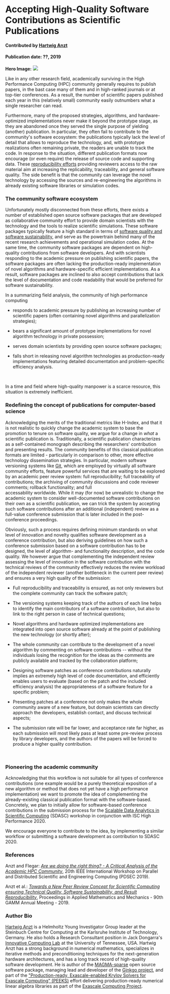 # Accepting High-Quality Software Contributions as Scientific Publications 

#### Contributed by [Hartwig Anzt](https://github.com/hartwiganzt)

#### Publication date: ??, 2019

**Hero Image:**
<img src="https://github.com/hartwiganzt/betterscientificsoftware.github.io/blob/master/Articles/Blog/NewPeerReview.jpeg"/>


Like in any other research field, academically surviving in the High 
Performance Computing (HPC) community generally requires to publish papers, in 
the bast case many of them and in high-ranked journals or at top-tier 
conferences.
As a result, the number of scientific papers published each year in this 
(relatively small) community easily outnumbers what a single researcher can 
read. 

Furthermore, many of the proposed strategies, algorithms, and 
hardware-optimized implementations never make it beyond the prototype stage, as 
they are abandoned once they served the single purpose of yielding (another) 
publication. In particular, they often fail to contribute to the 
community's software ecosystem: the publications typically lack the level of 
detail that allows to reproduce the technology, and, with prototype 
realizations often remaining private, the readers are unable to track the code.
In response to the situation, different publication formats now encourage (or 
even require) the release of source code and supporting data. These 
[reproducibility efforts](https://www.acm.org/publications/policies/artifact-review-badging) 
providing reviewers access to 
the raw 
material aim at increasing the replicability, traceability, and general 
software quality.
The side benefit is that the community can leverage the novel technology by 
accessing the sources and re-engineering the algorithms in already existing 
software libraries or simulation codes.

### The community software ecosystem
Unfortunately mostly disconnected from these efforts, 
there exists a number of established open source software packages that are 
developed as collaborative community effort to provide domain 
scientists with the technology and the tools to realize scientific simulations. 
These software packages typically feature a high standard in terms of [software 
quality and software sustainability](https://xsdk.info/), 
and serve as the powertrain 
behind many of the recent research achievements and operational simulation 
codes. 
At the same time, the community software packages are dependent on 
high-quality contributions from software developers. And with
scientists responding to the academic pressure on publishing scientific papers, 
the software packages are often lacking the production-ready implementation of 
novel algorithms and hardware-specific efficient implementations. As a result, 
software packages are inclined to also accept contributions that lack the level 
of documentation and code readability that would be preferred for software 
sustainability. 
<br>

In a summarizing field analysis, the community of high performance computing

* responds to academic pressure by publishing an increasing number of 
scientific papers (often containing novel algorithms and parallelization 
strategies);

* bears a significant amount of prototype implementations for novel 
algorithm technology in private possession;

* serves domain scientists by providing open source software packages;

* falls short in releasing novel algorithm technologies as production-ready 
implementations featuring detailed documentation and problem-specific 
efficiency analysis.
<br>


In a time and field where high-quality manpower is a scarce 
resource, this situation is extremely inefficient.
<br>

### Redefining the concept of publications for computer-based science 
Acknowledging the merits of the traditional metrics like H-Index, and that it 
is not realistic to quickly change the academic system to base the promotion to 
tenure on software quality, 
we argue for a change in <i>what</i> a scientific publication is. 
Traditionally, a scientific publication characterizes as a self-contained 
monograph describing the researchers' contribution and presenting results. 
The community benefits of this classical publication formats are limited -
particularly in comparison to other, more effective technology dissemination 
strategies. In particular, modern software versioning systems like [Git](https://git-scm.com/), 
which are employed by virtually all software community efforts, feature 
powerful 
services that are waiting to be explored by an academic peer review system: 
full 
reproducibility; full traceability of contributions; the archiving of community 
discussions and code reviewer comments; rollback functionality; and full  
accessability worldwide. 
While it may (for now) be unrealistic to change the 
academic system to consider well-documented software contributions on 
their own as a scientific publication, we can trick the 
system by accepting such software contributions after an additional (independent) review 
as a full-value conference submission that is later included in the 
post-conference proceedings. 
<br>

Obviously, such a process requires defining minimum standards on what level of 
innovation and novelty qualifies software development as a conference 
contribution, but also deriving guidelines on how such a conference submission 
based on a software contribution has to be designed, the level of algorithm- 
and functionality description, and the code quality. 
We however argue that complementing the independent review assessing the 
level of innovation in the software contribution with the technical reviews of 
the community effectively reduces the review workload of the independent 
reviewer (another bottleneck in the current peer review) and ensures a very 
high quality of the submission:

* Full reproducibility and traceability is ensured, as not only reviewers but the 
complete community can track the software patch;

* The versioning systems keeping track of the authors of each line helps to 
identify the main contributors of a software contribution, but also to link to 
the right person in case of technical questions;

* Novel algorithms and hardware optimized implementations are integrated into 
open source software already at the point of publishing the new technology (or 
shortly after);

* The whole community can contribute to the development of a novel algorithm by 
commenting on software contributions -- without the individuals losing the 
recognition for the ideas as the comments are publicly available and tracked by 
the collaboration platform;

* Designing software patches as conference contributions naturally implies an 
extremely high level of code documentation, and efficiently enables users to 
evaluate (based on the patch and the included efficiency analysis) the 
appropriateness of a software feature for a specific problem;

* Presenting patches at a conference not only makes the whole community 
aware of a new feature, but domain scientists can directly approach the 
developers, establish contact, and discuss technical aspects;

* The submission rate will be far lower, and acceptance rate far higher, as each 
submission will most likely pass at least some pre-review process by library 
developers, and the authors of the papers will be forced to produce a higher 
quality contribution.
<br>

### Pioneering the academic community
Acknowledging that this workflow is not suitable
for all types of conference contributions (one example would be a purely
theoretical exposition of a new algorithm or method that does not yet have a
high performance implementation) we want to promote the idea of complementing 
the already-existing classical publication format with the software-based. 
Concretely, we plan to initially allow for software-based conference 
contributions in the submission process for the [Scalable Data Analytics in 
Scientific Computing](https://sdascconf.github.io/) (SDASC) workshop in conjunction with ISC High Performance 
2020. 
<br>

We encourage everyone to contribute to the idea, by implementing a 
similar workflow or submitting a software development as contribution to SDASC 
2020.
<br>

### References
Anzt and Flegar: [<i>Are we doing the right thing? - A Critical Analysis of the Academic HPC Community</i>](https://github.com/hartwiganzt/HartwigAnzt.github.io/blob/master/papers/2019_AreWeDoingTheRightThing.pdf), 20th IEEE International Workshop on Parallel and Distributed Scientific and Engineering Computing (PDSEC 2019).

Anzt et al.: [<i>Towards a New Peer Review Concept for Scientific Computing ensuring Technical Quality, Software Sustainability, and Result Reproducibility</i>](https://github.com/hartwiganzt/HartwigAnzt.github.io/blob/master/papers/2019_TowardsNewPeerReveiwConcept.pdf), Proceedings in Applied Mathematics and Mechanics - 90th GAMM Annual Meeting - 2019.

### Author Bio
[Hartwig Anzt](https://github.com/hartwiganzt) is a Helmholtz Young Investigator Group leader at the Steinbuch Centre for Computing at the Karlsruhe Institute of Technology, Germany. He also holds a Research Consultant position in Jack Dongarra's [Innovative Computing Lab](http://www.icl.utk.edu/) at the University of Tennessee, USA. Hartwig Anzt has a strong background in numerical mathematics, specializes in iterative methods and preconditioning techniques for the next-generation hardware architectures, and has a long track record of high-quality software development. He is author of the [MAGMA-sparse](http://icl.cs.utk.edu/magma/) open source software package, managing lead and developer of the [Ginkgo project](https://ginkgo-project.github.io/), and part of the ["Production-ready, Exascale-enabled Krylov Solvers for Exascale Computing" (PEEKS)](http://icl.utk.edu/peeks/) effort delivering production-ready numerical linear algebra libraries as part of the [Exascale Computing Project](https://www.exascaleproject.org/). 

<!---
Publish: yes
RSS update: 2019-02-11
Categories: reliability, development
Topics: testing, design
Tags: bssw-blog-article
Level: 2
Prerequisites: default
Aggregate: none
--->
